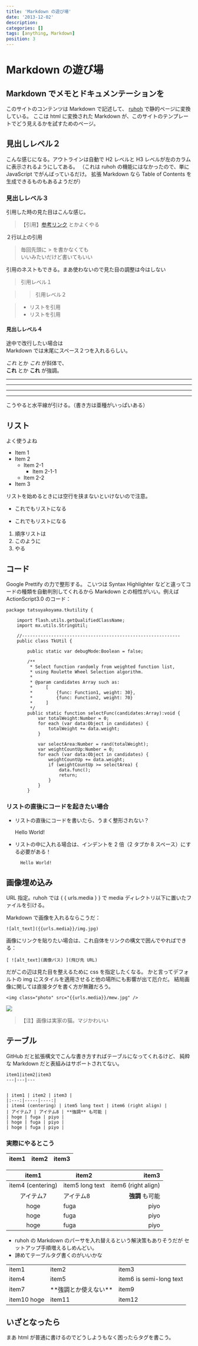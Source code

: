 ```yaml
---
title: 'Markdown の遊び場'
date: '2013-12-02'
description:
categories: []
tags: [anything, Markdown]
position: 3
---
```


# Markdown の遊び場

## Markdown でメモとドキュメンテーションを

このサイトのコンテンツは Markdown で記述して、
[ruhoh](http://ruhoh.com/) で静的ページに変換している。
ここは html に変換された Markdown が、このサイトのテンプレートでどう見えるかを試すためのページ。

## 見出しレベル２

こんな感じになる。アウトラインは自動で H2 レベルと H3 レベルが左のカラムに表示されるようにしてある。
（これは ruhoh の機能にはなかったので、単に JavaScript でがんばっているだけ。
  拡張 Markdown なら Table of Contents を生成できるものもあるようだが）

### 見出しレベル３

引用した時の見た目はこんな感じ。
> 【引用】[参考リンク](#) とかよくやる

２行以上の引用
> 毎回先頭に > を書かなくても  
> いいみたいだけど書いてもいい

引用のネストもできる。まあ使わないので見た目の調整は今はしない

> 引用レベル１

>> 引用レベル２

> - リストを引用
> - リストを引用

#### 見出しレベル４

途中で改行したい場合は  
Markdown では末尾にスペース２つを入れるらしい。

_これ_ とか *これ* が斜体で、  
__これ__ とか **これ** が強調。

---
_____
***
- - - - -

こうやると水平線が引ける。（書き方は亜種がいっぱいある）

## リスト

よく使うよね

- Item 1
- Item 2
    - Item 2-1
        - Item 2-1-1
    - Item 2-2
- Item 3

リストを始めるときには空行を挟まないといけないので注意。

* これでもリストになる

+ これでもリストになる

1. 順序リストは
1. このように
1. やる

## コード

Google Prettify の力で整形する。
こいつは Syntax Highlighter などと違ってコードの種類を自動判別してくれるから
Markdown との相性がいい。例えば ActionScript3.0 のコード：

    package tatsuyakoyama.tkutility {

        import flash.utils.getQualifiedClassName;
        import mx.utils.StringUtil;
    
        //------------------------------------------------------------
        public class TkUtil {

            public static var debugMode:Boolean = false;
    
            /**
             * Select function randomly from weighted function list,
             * using Roulette Wheel Selection algorithm.
             *
             * @param candidates Array such as:
             *     [
             *         {func: Function1, weight: 30},
             *         {func: Function2, weight: 70}
             *     ]
             */
            public static function selectFunc(candidates:Array):void {
                var totalWeight:Number = 0;
                for each (var data:Object in candidates) {
                    totalWeight += data.weight;
                }

                var selectArea:Number = rand(totalWeight);
                var weightCountUp:Number = 0;
                for each (var data:Object in candidates) {
                    weightCountUp += data.weight;
                    if (weightCountUp >= selectArea) {
                        data.func();
                        return;
                    }
                }
            }

### リストの直後にコードを起きたい場合

- リストの直後にコードを書いたら、うまく整形されない？

    Hello World!

- リストの中に入れる場合は、インデントを 2 倍（2 タブか 8 スペース）にする必要がある！

        Hello World!


## 画像埋め込み

URL 指定。ruhoh では { { urls.media } } で media ディレクトリ以下に置いたファイルを引ける。

Markdown で画像を入れるならこうだ：

    ![alt_text]({{urls.media}}/img.jpg)

画像にリンクを貼りたい場合は、これ自体をリンクの構文で囲んでやればできる：

    [ ![alt_text](画像パス) ](飛び先 URL)

だがこの辺は見た目を整えるために css を指定したくなる。
かと言ってデフォルトの img にスタイルを適用させると他の場所にも影響が出て厄介だ。
結局画像に関しては直接タグを書く方が無難だろう。

    <img class="photo" src="{{urls.media}}/mew.jpg" />

<img class="photo" src="{{urls.media}}/mew.jpg" />

> 【注】画像は実家の猫。マジかわいい


## テーブル

GitHub だと拡張構文でこんな書き方すればテーブルになってくれるけど、
純粋な Markdown だと表組みはサポートされてない。

    item1|item2|item3
    ---|---|---


    | item1 | item2 | item3 |
    |:---:|-----|----:|
    | item4 (centering) | item5 long text | item6 (right align) |
    | アイテム7 | アイテム8 | **強調** も可能 |
    | hoge | fuga | piyo |
    | hoge | fuga | piyo |
    | hoge | fuga | piyo |

### 実際にやるとこう

item1|item2|item3
---|---|---


| item1 | item2 | item3 |
|:---:|-----|----:|
| item4 (centering) | item5 long text | item6 (right align) |
| アイテム7 | アイテム8 | **強調** も可能 |
| hoge | fuga | piyo |
| hoge | fuga | piyo |
| hoge | fuga | piyo |

- ruhoh の Markdown のパーサを入れ替えるという解決策もありそうだが
  セットアップ手順増えるしめんどい。
- 諦めてテーブルタグ書くのがいいかな


<table class="mystyle">
    <tr class="head">
        <td>item1</td>
        <td>item2</td>
        <td>item3</td>
    </tr>
    <tr class="color1">
        <td class="left">item4</td>
        <td>item5</td>
        <td>item6 is semi-long text</td>
    </tr>
    <tr class="color2">
        <td class="left">item7</td>
        <td>**強調とか使えない**</td>
        <td>item9</td>
    </tr>
    <tr class="color1">
        <td class="left">item10 hoge</td>
        <td>item11</td>
        <td>item12</td>
    </tr>
</table>


## いざとなったら

まあ html が普通に書けるのでどうしようもなく困ったらタグを書こう。

<br/><br/><br/><br/>

